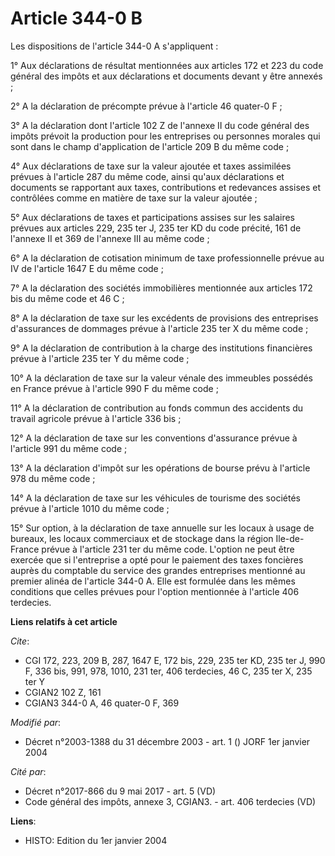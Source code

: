# Article 344-0 B

Les dispositions de l'article 344-0 A s'appliquent :

1° Aux déclarations de résultat mentionnées aux articles 172 et 223 du code général des impôts et aux déclarations et
documents devant y être annexés ;

2° A la déclaration de précompte prévue à l'article 46 quater-0 F ;

3° A la déclaration dont l'article 102 Z de l'annexe II du code général des impôts prévoit la production pour les entreprises
ou personnes morales qui sont dans le champ d'application de l'article 209 B du même code ;

4° Aux déclarations de taxe sur la valeur ajoutée et taxes assimilées prévues à l'article 287 du même code, ainsi qu'aux
déclarations et documents se rapportant aux taxes, contributions et redevances assises et contrôlées comme en matière de taxe
sur la valeur ajoutée ;

5° Aux déclarations de taxes et participations assises sur les salaires prévues aux articles 229, 235 ter J, 235 ter KD du
code précité, 161 de l'annexe II et 369 de l'annexe III au même code ;

6° A la déclaration de cotisation minimum de taxe professionnelle prévue au IV de l'article 1647 E du même code ;

7° A la déclaration des sociétés immobilières mentionnée aux articles 172 bis du même code et 46 C ;

8° A la déclaration de taxe sur les excédents de provisions des entreprises d'assurances de dommages prévue à l'article 235
ter X du même code ;

9° A la déclaration de contribution à la charge des institutions financières prévue à l'article 235 ter Y du même code ;

10° A la déclaration de taxe sur la valeur vénale des immeubles possédés en France prévue à l'article 990 F du même code ;

11° A la déclaration de contribution au fonds commun des accidents du travail agricole prévue à l'article 336 bis ;

12° A la déclaration de taxe sur les conventions d'assurance prévue à l'article 991 du même code ;

13° A la déclaration d'impôt sur les opérations de bourse prévu à l'article 978 du même code ;

14° A la déclaration de taxe sur les véhicules de tourisme des sociétés prévue à l'article 1010 du même code ;

15° Sur option, à la déclaration de taxe annuelle sur les locaux à usage de bureaux, les locaux commerciaux et de stockage
dans la région Ile-de-France prévue à l'article 231 ter du même code. L'option ne peut être exercée que si l'entreprise a
opté pour le paiement des taxes foncières auprès du comptable du service des grandes entreprises mentionné au premier alinéa
de l'article 344-0 A. Elle est formulée dans les mêmes conditions que celles prévues pour l'option mentionnée à l'article 406
terdecies.

**Liens relatifs à cet article**

_Cite_:

  - CGI 172, 223, 209 B, 287, 1647 E, 172 bis, 229, 235 ter KD, 235 ter J, 990 F, 336 bis, 991, 978, 1010, 231 ter, 406 terdecies, 46 C, 235 ter X, 235 ter Y
  - CGIAN2 102 Z, 161
  - CGIAN3 344-0 A, 46 quater-0 F, 369

_Modifié par_:

  - Décret n°2003-1388 du 31 décembre 2003 - art. 1 () JORF 1er janvier 2004

_Cité par_:

  - Décret n°2017-866 du 9 mai 2017 - art. 5 (VD)
  - Code général des impôts, annexe 3, CGIAN3. - art. 406 terdecies (VD)

**Liens**:

  - HISTO: Edition du 1er janvier 2004
